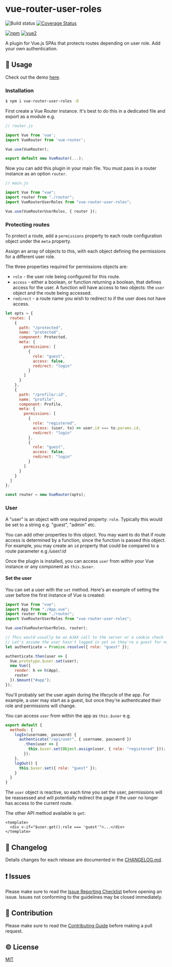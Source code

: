 # vue-router-user-roles

![Build status](https://circleci.com/gh/anthonygore/vue-router-user-roles.svg?style=shield&circle-token=:circle-token)
[![Coverage Status](https://coveralls.io/repos/github/anthonygore/vue-router-user-roles/badge.svg?branch=dev)](https://coveralls.io/github/anthonygore/vue-router-user-roles?branch=dev)

[![npm](https://img.shields.io/npm/v/vue-router-user-roles.svg)](https://www.npmjs.com/package/vue-router-user-roles)
[![vue2](https://img.shields.io/badge/vue-2.x-brightgreen.svg)](https://vuejs.org/)

A plugin for Vue.js SPAs that protects routes depending on user role. Add your own authentication.

## :book: Usage

Check out the demo [here](https://github.com/anthonygore/vue-router-user-roles-demo).

### Installation

```bash
$ npm i vue-router-user-roles -D
```

First create a Vue Router instance. It's best to do this in a dedicated file and export as a module e.g.

```js
// router.js

import Vue from 'vue';
import VueRouter from 'vue-router';

Vue.use(VueRouter);

export default new VueRouter(...);
```

Now you can add this plugin in your main file. You must pass in a router instance as an option `router`.

```js
// main.js

import Vue from "vue";
import router from "./router";
import VueRouterUserRoles from "vue-router-user-roles";

Vue.use(VueRouterUserRoles, { router });
```

### Protecting routes

To protect a route, add a `permissions` property to each route configuration object under the `meta` property.

Assign an array of objects to this, with each object defining the permissions for a different user role.

The three properties required for permissions objects are: 
- `role` - the user role being configured for this route.
- `access` - either a boolean, or function returning a boolean, that defines access for the user. A function will have access to two objects: the `user` object and the route being accessed. 
- `redirect` - a route name you wish to redirect to if the user does not have access.

````js
let opts = {
  routes: [
    {
      path: "/protected",
      name: "protected",
      component: Protected,
      meta: {
        permissions: [
          {
            role: "guest",
            access: false,
            redirect: "login"
          }
        ]
      }
    },
    {
      path: "/profile/:id",
      name: "profile",
      component: Profile,
      meta: {
        permissions: [
          {
            role: "registered",
            access: (user, to) => user.id === to.params.id,
            redirect: "login"
          },
          {
            role: "guest",
            access: false,
            redirect: "login"
          }
        ]
      }
    }
  ]
};

const router = new VueRouter(opts);
````

### User

A "user" is an object with one required property: `role`. Typically this would be set to a string e.g. "guest", "admin" etc.

You can add other properties to this object. You may want to do that if route access is determined by a function, since the function is passed this object. For example, you may create an `id` property that could be compared to a route parameter e.g  */user/:id*

Once the plugin is installed, you can access `user` from within your Vue instance or any component as `this.$user`. 

#### Set the user

You can set a user with the `set` method. Here's an example of setting the user before the first instance of Vue is created:

````js
import Vue from "vue";
import App from "./App.vue";
import router from "./router";
import VueRouterUserRoles from "vue-router-user-roles";

Vue.use(VueRouterUserRoles, router);

// This would usually be an AJAX call to the server or a cookie check
// Let's assume the user hasn't logged in yet so they're a guest for now.
let authenticate = Promise.resolve({ role: "guest" });

authenticate.then(user => {
  Vue.prototype.$user.set(user);
  new Vue({
    render: h => h(App),
    router
  }).$mount("#app");
});
````

You'll probably set the user again during the lifecycle of the app. For example, a user may start as a guest, but once they're authenticated their role and permissions will change. 

You can access `user` from within the app as `this.$user` e.g.

```js
export default {
  methods: {
    logIn(username, password) {
      authenticate("/api/user", { username, password })
        .then(user => {
          this.$user.set(Object.assign(user, { role: "registered" }));
        });
    },
    logOut() {
      this.$user.set({ role: "guest" });
    }
  }
}
```

The `user` object is reactive, so each time you set the user, permissions will be reassessed and will potentially redirect the page if the user no longer has access to the current route.

The other API method available is `get`:

````vue
<template>
  <div v-if="$user.get().role === 'guest'">...</div>
</template>
````

## :scroll: Changelog
Details changes for each release are documented in the [CHANGELOG.md](https://github.com/anthonygore/vue-router-user-roles/blob/dev/CHANGELOG.md).


## :exclamation: Issues
Please make sure to read the [Issue Reporting Checklist](https://github.com/anthonygore/vue-router-user-roles/blob/dev/CONTRIBUTING.md#issue-reporting-guidelines) before opening an issue. Issues not conforming to the guidelines may be closed immediately.


## :muscle: Contribution
Please make sure to read the [Contributing Guide](https://github.com/anthonygore/vue-router-user-roles/blob/dev/CONTRIBUTING.md) before making a pull request.

## :copyright: License

[MIT](http://opensource.org/licenses/MIT)
